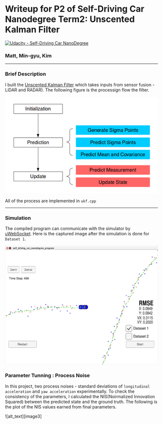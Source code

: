 # Writeup for P2 of Self-Driving Car Nanodegree Term2: Unscented Kalman Filter
[![Udacity - Self-Driving Car NanoDegree](https://s3.amazonaws.com/udacity-sdc/github/shield-carnd.svg)](http://www.udacity.com/drive)

### Matt, Min-gyu, Kim
---

[image1]: ./result/UKF_Process.png "UKF_PROCESS"
[image2]: ./result/result_unscented_kalman_filter.png "SCREENSHOT"
[imgae3]: ./result/NIS.png "NIS"

### Brief Description

I built the [Unscented Kalman Filter](http://www.cs.unc.edu/~welch/kalman/media/pdf/Julier1997_SPIE_KF.pdf) which takes inputs from sensor fusion - LiDAR and RADAR). The following figure is the processign flow the filter.

![alt_text][image1]

All of the process are implemented in `ukf.cpp`

---

### Simulation

The compiled program can communicate with the simulator by [uWebSocket](https://github.com/uNetworking/uWebSockets). Here is the captured image after the simulation is done for `Dataset 1`.

![alt_text][image2]

### Parameter Tunning : Process Noise

In this project, two process noises - standard deviations of `longitudinal acceleration` and `yaw acceleration` experimentally. To check the consistency of the parameters, I calculated the NIS(Noirmalized Innovation Squared) between the predicted state and the ground truth. The following is the plot of the NIS values earned from final parameters.

![alt_text][image3]
